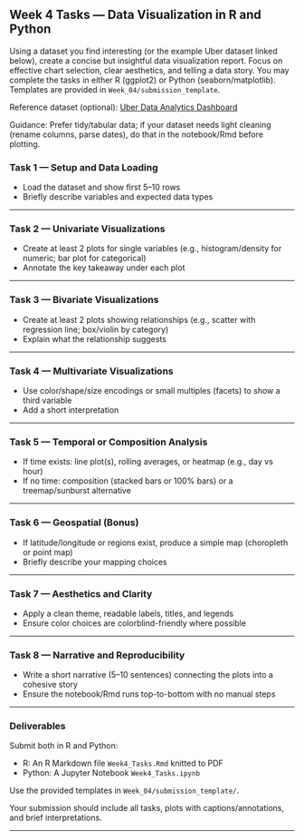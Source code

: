 ## Week 4 Tasks — Data Visualization in R and Python

Using a dataset you find interesting (or the example Uber dataset linked below), create a concise but insightful data visualization report. Focus on effective chart selection, clear aesthetics, and telling a data story. You may complete the tasks in either R (ggplot2) or Python (seaborn/matplotlib). Templates are provided in `Week_04/submission_template`.

Reference dataset (optional): [Uber Data Analytics Dashboard](https://www.kaggle.com/datasets/yashdevladdha/uber-ride-analytics-dashboard/data)

Guidance: Prefer tidy/tabular data; if your dataset needs light cleaning (rename columns, parse dates), do that in the notebook/Rmd before plotting.

### Task 1 — Setup and Data Loading
- Load the dataset and show first 5–10 rows
- Briefly describe variables and expected data types

---

### Task 2 — Univariate Visualizations
- Create at least 2 plots for single variables (e.g., histogram/density for numeric; bar plot for categorical)
- Annotate the key takeaway under each plot

---

### Task 3 — Bivariate Visualizations
- Create at least 2 plots showing relationships (e.g., scatter with regression line; box/violin by category)
- Explain what the relationship suggests

---

### Task 4 — Multivariate Visualizations
- Use color/shape/size encodings or small multiples (facets) to show a third variable
- Add a short interpretation

---

### Task 5 — Temporal or Composition Analysis
- If time exists: line plot(s), rolling averages, or heatmap (e.g., day vs hour)
- If no time: composition (stacked bars or 100% bars) or a treemap/sunburst alternative

---

### Task 6 — Geospatial (Bonus)
- If latitude/longitude or regions exist, produce a simple map (choropleth or point map)
- Briefly describe your mapping choices

---

### Task 7 — Aesthetics and Clarity
- Apply a clean theme, readable labels, titles, and legends
- Ensure color choices are colorblind-friendly where possible

---

### Task 8 — Narrative and Reproducibility
- Write a short narrative (5–10 sentences) connecting the plots into a cohesive story
- Ensure the notebook/Rmd runs top-to-bottom with no manual steps

---

### Deliverables

Submit both in R and Python:

- R: An R Markdown file `Week4_Tasks.Rmd` knitted to PDF
- Python: A Jupyter Notebook `Week4_Tasks.ipynb`

Use the provided templates in `Week_04/submission_template/`.

Your submission should include all tasks, plots with captions/annotations, and brief interpretations.

---


